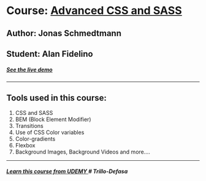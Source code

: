 # Course: [Advanced CSS and SASS ](https://www.udemy.com/advanced-css-and-sass/)
## Author: Jonas Schmedtmann
## Student: Alan Fidelino
##### [See the live demo ](https://afide26.github.io/Trillo/)
---

## Tools used in this course:
1. CSS and SASS
2. BEM (Block Element Modifier)
3. Transitions
4. Use of CSS Color variables
5. Color-gradients
6. Flexbox
7. Background Images, Background Videos and more....


---
##### [Learn this course from UDEMY ](https://www.udemy.com/advanced-css-and-sass/)# Trillo-Defasa
